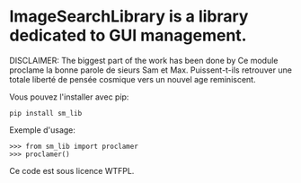 ImageSearchLibrary is a library dedicated to GUI management.
========================================================

DISCLAIMER: The biggest part of the work has been done by
Ce module proclame la bonne parole de sieurs Sam et Max. Puissent-t-ils
retrouver une totale liberté de pensée cosmique vers un nouvel age
reminiscent.

Vous pouvez l'installer avec pip:

    pip install sm_lib

Exemple d'usage:

    >>> from sm_lib import proclamer
    >>> proclamer()

Ce code est sous licence WTFPL.
